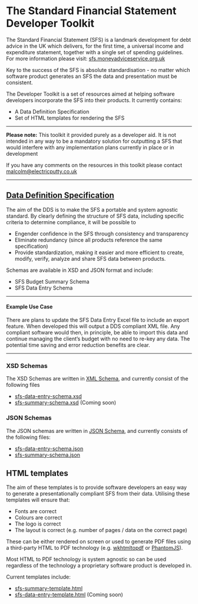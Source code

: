# The Standard Financial Statement Developer Toolkit

The Standard Financial Statement (SFS) is a landmark development for debt advice in the UK which delivers, for the first time, a universal income and expenditure statement, together with a single set of spending guidelines. For more information please visit: [sfs.moneyadviceservice.org.uk](https://sfs.moneyadviceservice.org.uk/en/what-is-the-standard-financial-statement)

Key to the success of the SFS is absolute standardisation - no matter which software product generates an SFS the data and presentation must be consistent.

The Developer Toolkit is a set of resources aimed at helping software developers incorporate the SFS into their products. It currently contains:

- A Data Definition Specification
- Set of HTML templates for rendering the SFS

---
**Please note:** This toolkit it provided purely as a developer aid. It is not intended in any way to be a mandatory solution for outputting a SFS that would interfere with any implementation plans currently in place or in development

If you have any comments on the resources in this toolkit please contact [malcolm@electricputty.co.uk](mailto:malcolm@electricputty.co.uk)

---

## [Data Definition Specification](/dds/readme.md)
The aim of the DDS is to make the SFS a portable and system agnostic standard. By clearly defining the structure of SFS data, including specific criteria to determine compliance, it will be possible to

- Engender confidence in the SFS through consistency and transparency
- Eliminate redundancy (since all products reference the same specification)
- Provide standardization, making it easier and more efficient to create, modify, verify,
analyze and share SFS data between products.

Schemas are available in XSD and JSON format and include:

- SFS Budget Summary Schema
- SFS Data Entry Schema

---
#### Example Use Case

There are plans to update the SFS Data Entry Excel file to include an export feature. When developed this will output a DDS compliant XML file. Any compliant software would then, in principle, be able to import this data and continue managing the client’s budget with no need to re-key any data. The potential time saving and error reduction benefits are clear.

---

### XSD Schemas

The XSD Schemas are written in [XML Schema](https://www.w3.org/2001/XMLSchema), and currently consist of the following files

- [sfs-data-entry-schema.xsd](/dds/v1/xsd/sfs-data-entry-schema.xsd)
- [sfs-summary-schema.xsd](/dds/v1/xsd/sfs-summary-schema.xsd) (Coming soon)

### JSON Schemas

The JSON schemas are written in [JSON Schema](http://json-schema.org/), and currently consists of the following files:

- [sfs-data-entry-schema.json](/dds/v1/json/sfs-data-entry-schema.json)
- [sfs-summary-schema.json](/dds/v1/json/sfs-summary-schema.json)


## HTML templates
The aim of these templates is to provide software developers an easy way to generate a presentationally compliant SFS from their data. Utilising these templates will ensure that:

- Fonts are correct
- Colours are correct
- The logo is correct
- The layout is correct (e.g. number of pages / data on the correct page)

These can be either rendered on screen or used to generate PDF files using a third-party HTML to
PDF technology (e.g. [wkhtmltopdf](https://wkhtmltopdf.org/) or [PhantomJS](http://phantomjs.org/)).

Most HTML to PDF technology is system agnostic so can be used regardless of the technology a
proprietary software product is developed in.

Current templates include:

- [sfs-summary-template.html](/html/sfs-summary-template.html)
- [sfs-data-entry-template.html](/html/sfs-data-entry-template.html) (Coming soon)



 



